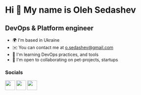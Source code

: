 <!---
off77th/off77th is a ✨ special ✨ repository because its `README.md` (this file) appears on your GitHub profile.
You can click the Preview link to take a look at your changes.
--->

Hi 👋 My name is Oleh Sedashev
==============================

DevOps & Platform engineer
--------------------------

* 🌍  I'm based in Ukraine
* ✉️  You can contact me at [o.sedashev@gmail.com](mailto:o.sedashev@gmail.com)
* 🧠  I'm learning DevOps practices, and tools
* 🤝  I'm open to collaborating on pet-projects, startups

### Socials

<p align="left"> <a href="https://www.github.com/off77th" target="_blank" rel="noreferrer"><img src="https://raw.githubusercontent.com/danielcranney/readme-generator/main/public/icons/socials/github-dark.svg" width="32" height="32" /></a> <a href="https://www.linkedin.com/in/oleh-siedashev/" target="_blank" rel="noreferrer"><img src="https://raw.githubusercontent.com/danielcranney/readme-generator/main/public/icons/socials/linkedin.svg" width="32" height="32" /></a> <a href="https://www.twitter.com/off77th" target="_blank" rel="noreferrer"><img src="https://raw.githubusercontent.com/danielcranney/readme-generator/main/public/icons/socials/twitter.svg" width="32" height="32" /></a></p>
